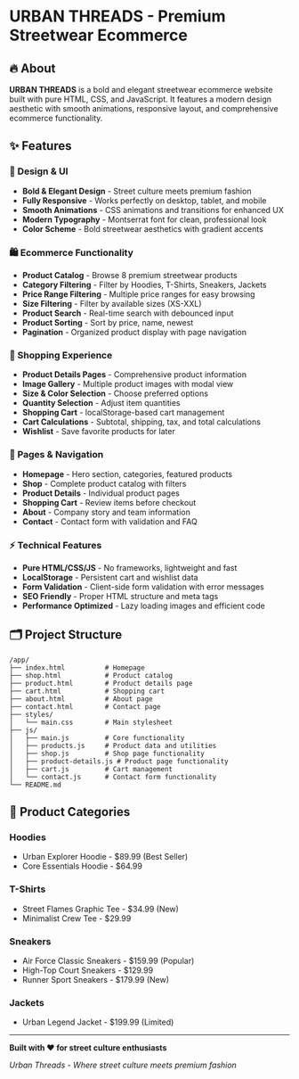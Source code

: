 # URBAN THREADS - Premium Streetwear Ecommerce

## 🔥 About

**URBAN THREADS** is a bold and elegant streetwear ecommerce website built with pure HTML, CSS, and JavaScript. It features a modern design aesthetic with smooth animations, responsive layout, and comprehensive ecommerce functionality.

## ✨ Features

### 🎨 Design & UI
- **Bold & Elegant Design** - Street culture meets premium fashion
- **Fully Responsive** - Works perfectly on desktop, tablet, and mobile
- **Smooth Animations** - CSS animations and transitions for enhanced UX
- **Modern Typography** - Montserrat font for clean, professional look
- **Color Scheme** - Bold streetwear aesthetics with gradient accents

### 🛍️ Ecommerce Functionality
- **Product Catalog** - Browse 8 premium streetwear products
- **Category Filtering** - Filter by Hoodies, T-Shirts, Sneakers, Jackets
- **Price Range Filtering** - Multiple price ranges for easy browsing
- **Size Filtering** - Filter by available sizes (XS-XXL)
- **Product Search** - Real-time search with debounced input
- **Product Sorting** - Sort by price, name, newest
- **Pagination** - Organized product display with page navigation

### 🛒 Shopping Experience
- **Product Details Pages** - Comprehensive product information
- **Image Gallery** - Multiple product images with modal view
- **Size & Color Selection** - Choose preferred options
- **Quantity Selection** - Adjust item quantities
- **Shopping Cart** - localStorage-based cart management
- **Cart Calculations** - Subtotal, shipping, tax, and total calculations
- **Wishlist** - Save favorite products for later

### 📱 Pages & Navigation
- **Homepage** - Hero section, categories, featured products
- **Shop** - Complete product catalog with filters
- **Product Details** - Individual product pages
- **Shopping Cart** - Review items before checkout
- **About** - Company story and team information
- **Contact** - Contact form with validation and FAQ

### ⚡ Technical Features
- **Pure HTML/CSS/JS** - No frameworks, lightweight and fast
- **LocalStorage** - Persistent cart and wishlist data
- **Form Validation** - Client-side form validation with error messages
- **SEO Friendly** - Proper HTML structure and meta tags
- **Performance Optimized** - Lazy loading images and efficient code

## 🗂️ Project Structure

```
/app/
├── index.html          # Homepage
├── shop.html           # Product catalog
├── product.html        # Product details page
├── cart.html           # Shopping cart
├── about.html          # About page
├── contact.html        # Contact page
├── styles/
│   └── main.css        # Main stylesheet
├── js/
│   ├── main.js         # Core functionality
│   ├── products.js     # Product data and utilities
│   ├── shop.js         # Shop page functionality
│   ├── product-details.js # Product page functionality
│   ├── cart.js         # Cart management
│   └── contact.js      # Contact form functionality
└── README.md
```

## 🎯 Product Categories

### Hoodies
- Urban Explorer Hoodie - $89.99 (Best Seller)
- Core Essentials Hoodie - $64.99

### T-Shirts
- Street Flames Graphic Tee - $34.99 (New)
- Minimalist Crew Tee - $29.99

### Sneakers
- Air Force Classic Sneakers - $159.99 (Popular)
- High-Top Court Sneakers - $129.99
- Runner Sport Sneakers - $179.99 (New)

### Jackets
- Urban Legend Jacket - $199.99 (Limited)

---

**Built with ❤️ for street culture enthusiasts**

*Urban Threads - Where street culture meets premium fashion*
